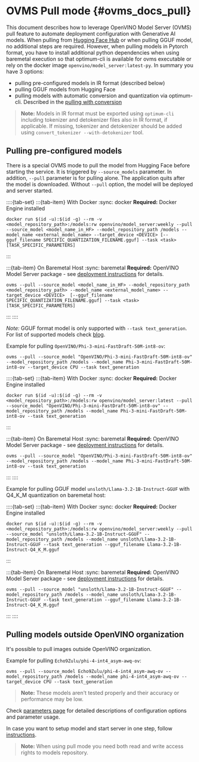 # OVMS Pull mode {#ovms_docs_pull}

This document describes how to leverage OpenVINO Model Server (OVMS) pull feature to automate deployment configuration with Generative AI models. When pulling from [Hugging Face Hub](https://huggingface.co/) or when pulling GGUF model, no additional steps are required. However, when pulling models in Pytorch format, you have to install additional python dependencies when using baremetal execution so that optimum-cli is available for ovms executable or rely on the docker image `openvino/model_server:latest-py`. In summary you have 3 options:

- pulling pre-configured models in IR format (described below)
- pulling GGUF models from Hugging Face
- pulling models with automatic conversion and quantization via optimum-cli. Described in the [pulling with conversion](https://github.com/openvinotoolkit/model_server/blob/main/docs/pull_optimum_cli.md)

> **Note:** Models in IR format must be exported using `optimum-cli` including tokenizer and detokenizer files also in IR format, if applicable. If missing, tokenizer and detokenizer should be added using `convert_tokenizer --with-detokenizer` tool.

## Pulling pre-configured models

There is a special OVMS mode to pull the model from Hugging Face before starting the service. It is triggered by `--source_models` parameter. In addition, `--pull` parameter is for pulling alone. The application quits after the model is downloaded. Without `--pull` option, the model will be deployed and server started.

::::{tab-set}
:::{tab-item} With Docker
:sync: docker
**Required:** Docker Engine installed
```text
docker run $(id -u):$(id -g) --rm -v <model_repository_path>:/models:rw openvino/model_server:weekly --pull --source_model <model_name_in_HF> --model_repository_path /models --model_name <external_model_name> --target_device <DEVICE> [--gguf_filename SPECIFIC_QUANTIZATION_FILENAME.gguf] --task <task> [TASK_SPECIFIC_PARAMETERS]
```
:::

:::{tab-item} On Baremetal Host
:sync: baremetal
**Required:** OpenVINO Model Server package - see [deployment instructions](./deploying_server_baremetal.md) for details.

```text
ovms --pull --source_model <model_name_in_HF> --model_repository_path <model_repository_path> --model_name <external_model_name> --target_device <DEVICE>  [--gguf_filename SPECIFIC_QUANTIZATION_FILENAME.gguf] --task <task> [TASK_SPECIFIC_PARAMETERS]
```
:::
::::

*Note:* GGUF format model is only supported with `--task text_generation`. For list of supported models check [blog](https://blog.openvino.ai/blog-posts/openvino-genai-supports-gguf-models).

Example for pulling `OpenVINO/Phi-3-mini-FastDraft-50M-int8-ov`:

```text
ovms --pull --source_model "OpenVINO/Phi-3-mini-FastDraft-50M-int8-ov" --model_repository_path /models --model_name Phi-3-mini-FastDraft-50M-int8-ov --target_device CPU --task text_generation 
```
::::{tab-set}
:::{tab-item} With Docker
:sync: docker
**Required:** Docker Engine installed

```text
docker run $(id -u):$(id -g) --rm -v <model_repository_path>:/models:rw openvino/model_server:latest --pull --source_model "OpenVINO/Phi-3-mini-FastDraft-50M-int8-ov" --model_repository_path /models --model_name Phi-3-mini-FastDraft-50M-int8-ov --task text_generation
```
:::

:::{tab-item} On Baremetal Host
:sync: baremetal
**Required:** OpenVINO Model Server package - see [deployment instructions](./deploying_server_baremetal.md) for details.

```text
ovms --pull --source_model "OpenVINO/Phi-3-mini-FastDraft-50M-int8-ov" --model_repository_path /models --model_name Phi-3-mini-FastDraft-50M-int8-ov --task text_generation
```
:::
::::

Example for pulling GGUF model `unsloth/Llama-3.2-1B-Instruct-GGUF` with Q4_K_M quantization on baremetal host:

::::{tab-set}
:::{tab-item} With Docker
:sync: docker
**Required:** Docker Engine installed

```text
docker run $(id -u):$(id -g) --rm -v <model_repository_path>:/models:rw openvino/model_server:weekly --pull --source_model "unsloth/Llama-3.2-1B-Instruct-GGUF" --model_repository_path /models --model_name unsloth/Llama-3.2-1B-Instruct-GGUF --task text_generation --gguf_filename Llama-3.2-1B-Instruct-Q4_K_M.gguf
```
:::

:::{tab-item} On Baremetal Host
:sync: baremetal
**Required:** OpenVINO Model Server package - see [deployment instructions](./deploying_server_baremetal.md) for details.
```text
ovms --pull --source_model "unsloth/Llama-3.2-1B-Instruct-GGUF" --model_repository_path /models --model_name unsloth/Llama-3.2-1B-Instruct-GGUF --task text_generation --gguf_filename Llama-3.2-1B-Instruct-Q4_K_M.gguf
```
:::
::::

## Pulling models outside OpenVINO organization

It's possible to pull images outside OpenVINO organization. 

Example for pulling `Echo9Zulu/phi-4-int4_asym-awq-ov`:

```text
ovms --pull --source_model Echo9Zulu/phi-4-int4_asym-awq-ov --model_repository_path /models --model_name phi-4-int4_asym-awq-ov --target_device CPU --task text_generation 
```

> **Note:** These models aren't tested properly and their accuracy or performance may be low.

Check [parameters page](./parameters.md) for detailed descriptions of configuration options and parameter usage.

In case you want to setup model and start server in one step, follow [instructions](./starting_server.md).

> **Note:**  When using pull mode you need both read and write access rights to models repository.